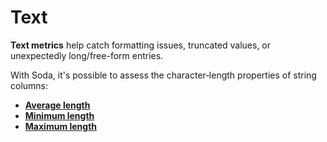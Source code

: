 # Text

**Text metrics** help catch formatting issues, truncated values, or unexpectedly long/free-form entries.

With Soda, it's possible to assess the character‐length properties of string columns:

* [**Average length**](average-length.md)
* [**Minimum length**](minimum-length.md)
* [**Maximum length**](maximum-length.md)
